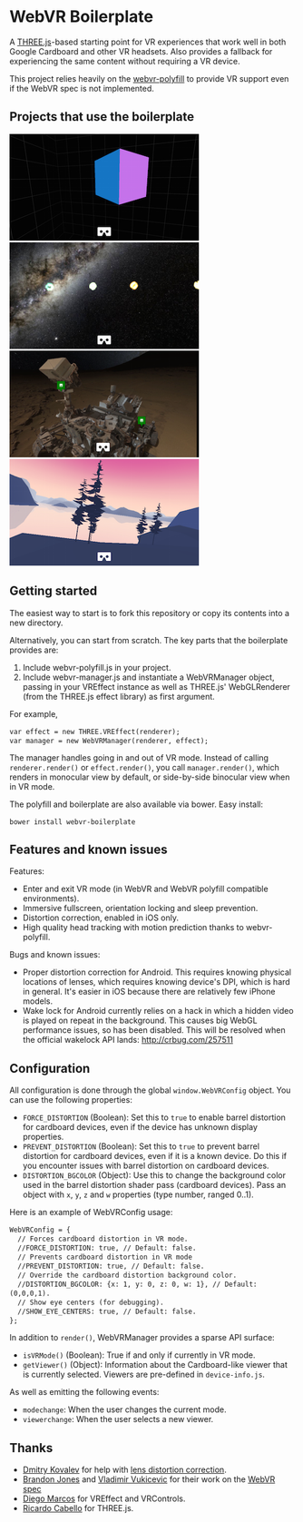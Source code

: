 # WebVR Boilerplate

A [THREE.js][three]-based starting point for VR experiences that work well in
both Google Cardboard and other VR headsets. Also provides a fallback for
experiencing the same content without requiring a VR device.

This project relies heavily on the [webvr-polyfill][polyfill] to provide VR
support even if the WebVR spec is not implemented.

[three]: http://threejs.org/
[polyfill]: https://github.com/borismus/webvr-polyfill

## Projects that use the boilerplate

[![WebVR Boilerplate](content_images/boilerplate.png)][wb]
[![Moving Music](content_images/moving-music.png)][mm]
[![Photosphere](content_images/photosphere.png)][evr]
[![Sechelt](content_images/sechelt.png)][s]

[wb]: http://borismus.github.io/webvr-boilerplate/
[mm]: http://borismus.github.io/moving-music/
[evr]: #
[s]: http://borismus.github.io/sechelt/


## Getting started

The easiest way to start is to fork this repository or copy its contents into a
new directory.

Alternatively, you can start from scratch. The key parts that the boilerplate
provides are:

1. Include webvr-polyfill.js in your project.
2. Include webvr-manager.js and instantiate a WebVRManager object,
   passing in your VREffect instance as well as THREE.js' WebGLRenderer (from
   the THREE.js effect library) as first argument.

For example,

    var effect = new THREE.VREffect(renderer);
    var manager = new WebVRManager(renderer, effect);

The manager handles going in and out of VR mode. Instead of calling
`renderer.render()` or `effect.render()`, you call `manager.render()`, which
renders in monocular view by default, or side-by-side binocular view when in VR
mode.

The polyfill and boilerplate are also available via bower. Easy install:

    bower install webvr-boilerplate

## Features and known issues

Features:

- Enter and exit VR mode (in WebVR and WebVR polyfill compatible environments).
- Immersive fullscreen, orientation locking and sleep prevention.
- Distortion correction, enabled in iOS only. 
- High quality head tracking with motion prediction thanks to webvr-polyfill.

Bugs and known issues:

- Proper distortion correction for Android. This requires knowing physical
  locations of lenses, which requires knowing device's DPI, which is hard in
  general. It's easier in iOS because there are relatively few iPhone models.
- Wake lock for Android currently relies on a hack in which a hidden video is
  played on repeat in the background. This causes big WebGL performance issues,
  so has been disabled. This will be resolved when the official wakelock API
  lands: <http://crbug.com/257511>

## Configuration 

All configuration is done through the global `window.WebVRConfig` object. You 
can use the following properties:

- `FORCE_DISTORTION` (Boolean): Set this to `true` to enable barrel distortion
  for cardboard devices, even if the device has unknown display properties.
- `PREVENT_DISTORTION` (Boolean): Set this to `true` to prevent barrel
  distortion for cardboard devices, even if it is a known device. Do this if you
  encounter issues with barrel distortion on cardboard devices.
- `DISTORTION_BGCOLOR` (Object): Use this to change the background color used
  in the barrel distortion shader pass (cardboard devices). Pass an object with
  `x`, `y`, `z` and `w` properties (type number, ranged 0..1).

Here is an example of WebVRConfig usage:

    WebVRConfig = {
      // Forces cardboard distortion in VR mode.
      //FORCE_DISTORTION: true, // Default: false.
      // Prevents cardboard distortion in VR mode
      //PREVENT_DISTORTION: true, // Default: false.
      // Override the cardboard distortion background color.
      //DISTORTION_BGCOLOR: {x: 1, y: 0, z: 0, w: 1}, // Default: (0,0,0,1).
      // Show eye centers (for debugging).
      //SHOW_EYE_CENTERS: true, // Default: false.
    };

In addition to `render()`, WebVRManager provides a sparse API surface:

- `isVRMode()` (Boolean): True if and only if currently in VR mode.
- `getViewer()` (Object): Information about the Cardboard-like viewer that
  is currently selected. Viewers are pre-defined in `device-info.js`.

As well as emitting the following events:

- `modechange`: When the user changes the current mode.
- `viewerchange`: When the user selects a new viewer.


## Thanks

- [Dmitry Kovalev][dk] for help with [lens distortion correction][distortion].
- [Brandon Jones][bj] and [Vladimir Vukicevic][vv] for their work on the [WebVR
  spec][spec]
- [Diego Marcos][dm] for VREffect and VRControls.
- [Ricardo Cabello][doob] for THREE.js.

[dk]: https://plus.google.com/+DmitryKovalev1
[distortion]: https://github.com/borismus/webvr-boilerplate/blob/master/src/cardboard-distorter.js
[bj]: https://twitter.com/tojiro
[vv]: https://twitter.com/vvuk
[spec]: http://mozvr.github.io/webvr-spec/webvr.html
[dm]: https://twitter.com/dmarcos
[doob]: https://twitter.com/mrdoob
